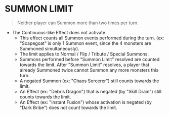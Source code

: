 
# SUMMON LIMIT  
> Neither player can Summon more than two times per turn.

*   The Continuous-like Effect does not activate.
    *   This effect counts all Summon events performed during the turn. (ex: "Scapegoat" is only 1 Summon event, since the 4 monsters are Summoned simultaneously).
    *   The limit applies to Normal / Flip / Tribute / Special Summons.
    *   Summons performed before "Summon Limit" resolved are counted towards the limit. After "Summon Limit" resolves, a player that already Summoned twice cannot Summon any more monsters this turn.
    *   A negated Summon (ex: "Chaos Sorcerer") still counts towards the limit.
    *   An Effect (ex: "Debris Dragon") that is negated (by "Skill Drain") still counts towards the limit.
    *   An Effect (ex: "Instant Fusion") whose activation is negated (by "Dark Bribe") does not count towards the limit.

  